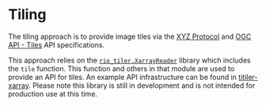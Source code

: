 # Tiling

The tiling approach is to provide image tiles via the [XYZ Protocol](https://en.wikipedia.org/wiki/Tiled_web_map) and [OGC API - Tiles](https://docs.ogc.org/is/20-057/20-057.html) API specifications.

This approach relies on the [`rio_tiler.XarrayReader`](https://github.com/cogeotiff/rio-tiler/blob/main/rio_tiler/io/xarray.py) library which includes the `tile` function. This function and others in that module are used to provide an API for tiles. An example API infrastructure can be found in [titiler-xarray](https://github.com/developmentseed/titiler-xarray). Please note this library is still in development and is not intended for production use at this time.
